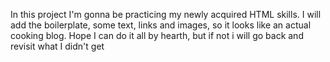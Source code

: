 In this project I'm gonna be practicing my newly acquired HTML skills.
I will add the boilerplate, some text, links and images, so it looks like an actual cooking blog.
Hope I can do it all by hearth, but if not i will go back and revisit what I didn't get